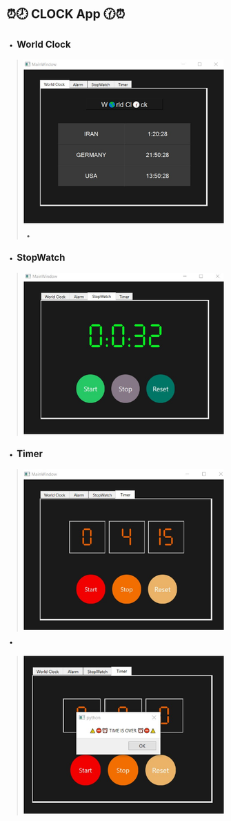 # ⏰🕗 CLOCK App 🕜⏰
>
+ ## World Clock 
> ### ![This is an image](https://github.com/kiana-jahanshid/Clock-App/blob/main/pics/world_clock.jpg)
> +
+ ## StopWatch 
> ### ![This is an image](https://github.com/kiana-jahanshid/Clock-App/blob/main/pics/sw.jpg)

+ ## Timer
> ### ![This is an image](https://github.com/kiana-jahanshid/Clock-App/blob/main/pics/timer.jpg)
+
> ### ![This is an image](https://github.com/kiana-jahanshid/Clock-App/blob/main/pics/timer_not.jpg)

